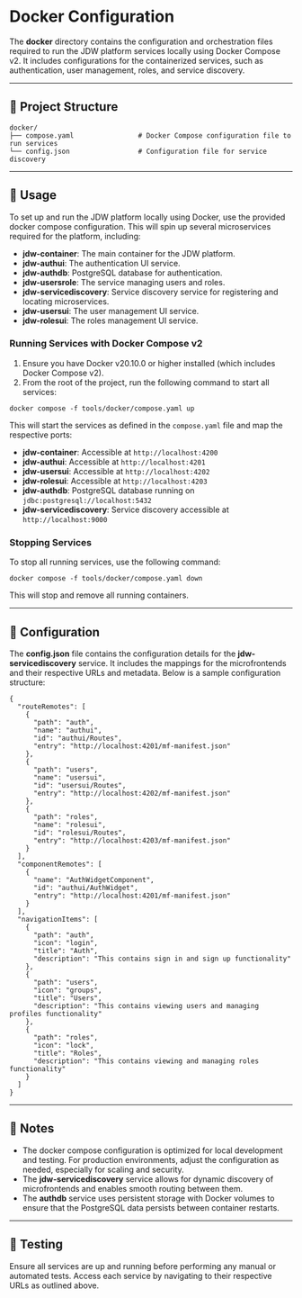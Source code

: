 # Docker Configuration

The **docker** directory contains the configuration and orchestration files required to run the JDW platform services
locally using Docker Compose v2. It includes configurations for the containerized services, such as authentication, user
management, roles, and service discovery.

---

## 📁 Project Structure

```
docker/
├── compose.yaml                # Docker Compose configuration file to run services
└── config.json                 # Configuration file for service discovery
```

---

## 🔧 Usage

To set up and run the JDW platform locally using Docker, use the provided docker compose configuration. This will spin
up several microservices required for the platform, including:

- **jdw-container**: The main container for the JDW platform.
- **jdw-authui**: The authentication UI service.
- **jdw-authdb**: PostgreSQL database for authentication.
- **jdw-usersrole**: The service managing users and roles.
- **jdw-servicediscovery**: Service discovery service for registering and locating microservices.
- **jdw-usersui**: The user management UI service.
- **jdw-rolesui**: The roles management UI service.

### Running Services with Docker Compose v2

1. Ensure you have Docker v20.10.0 or higher installed (which includes Docker Compose v2).
2. From the root of the project, run the following command to start all services:

```
docker compose -f tools/docker/compose.yaml up
```

This will start the services as defined in the `compose.yaml` file and map the respective ports:

- **jdw-container**: Accessible at `http://localhost:4200`
- **jdw-authui**: Accessible at `http://localhost:4201`
- **jdw-usersui**: Accessible at `http://localhost:4202`
- **jdw-rolesui**: Accessible at `http://localhost:4203`
- **jdw-authdb**: PostgreSQL database running on `jdbc:postgresql://localhost:5432`
- **jdw-servicediscovery**: Service discovery accessible at `http://localhost:9000`

### Stopping Services

To stop all running services, use the following command:

```
docker compose -f tools/docker/compose.yaml down
```

This will stop and remove all running containers.

---

## 🔧 Configuration

The **config.json** file contains the configuration details for the **jdw-servicediscovery** service. It includes the
mappings for the microfrontends and their respective URLs and metadata. Below is a sample configuration structure:

```
{
  "routeRemotes": [
    {
      "path": "auth",
      "name": "authui",
      "id": "authui/Routes",
      "entry": "http://localhost:4201/mf-manifest.json"
    },
    {
      "path": "users",
      "name": "usersui",
      "id": "usersui/Routes",
      "entry": "http://localhost:4202/mf-manifest.json"
    },
    {
      "path": "roles",
      "name": "rolesui",
      "id": "rolesui/Routes",
      "entry": "http://localhost:4203/mf-manifest.json"
    }
  ],
  "componentRemotes": [
    {
      "name": "AuthWidgetComponent",
      "id": "authui/AuthWidget",
      "entry": "http://localhost:4201/mf-manifest.json"
    }
  ],
  "navigationItems": [
    {
      "path": "auth",
      "icon": "login",
      "title": "Auth",
      "description": "This contains sign in and sign up functionality"
    },
    {
      "path": "users",
      "icon": "groups",
      "title": "Users",
      "description": "This contains viewing users and managing profiles functionality"
    },
    {
      "path": "roles",
      "icon": "lock",
      "title": "Roles",
      "description": "This contains viewing and managing roles functionality"
    }
  ]
}
```

---

## 📌 Notes

- The docker compose configuration is optimized for local development and testing. For production environments, adjust
  the configuration as needed, especially for scaling and security.
- The **jdw-servicediscovery** service allows for dynamic discovery of microfrontends and enables smooth routing between
  them.
- The **authdb** service uses persistent storage with Docker volumes to ensure that the PostgreSQL data persists between
  container restarts.

---

## 🧪 Testing

Ensure all services are up and running before performing any manual or automated tests. Access each service by
navigating to their respective URLs as outlined above.

